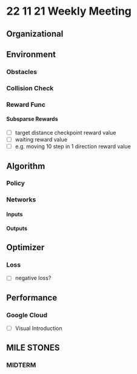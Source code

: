 # 22 11 21 Weekly Meeting

## Organizational

## Environment
### Obstacles
### Collision Check
### Reward Func
#### Subsparse Rewards
- [ ] target distance checkpoint reward value
- [ ] waiting reward value
- [ ] e.g. moving 10 step in 1 direction reward value
  
## Algorithm
### Policy
### Networks
#### Inputs
#### Outputs

## Optimizer
### Loss
- [ ] negative loss?
## Performance
### Google Cloud
- [ ] Visual Introduction

## MILE STONES
### MIDTERM




